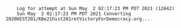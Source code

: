         Log for attempt at Sun May  2 02:17:23 PM PDT 2021 (12642)
        Sun May  2 02:17:23 PM PDT 2021 Converting 2020HIST201/KBe21hist201retVictoryForDemocracy.org...
